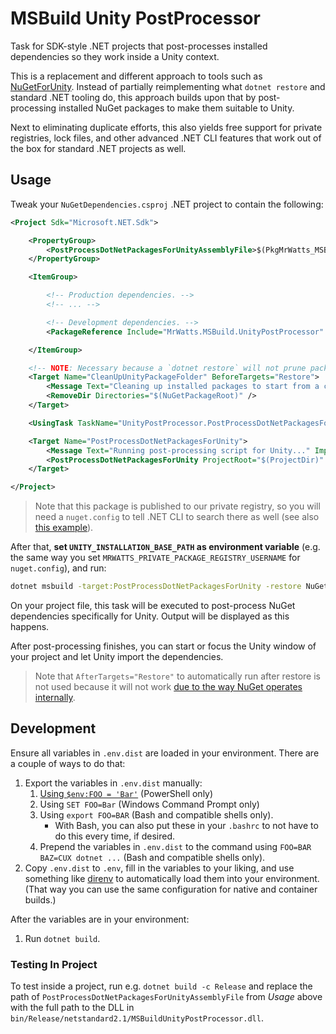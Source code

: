 # MSBuild Unity PostProcessor

Task for SDK-style .NET projects that post-processes installed dependencies so they work inside a Unity context.

This is a replacement and different approach to tools such as [NuGetForUnity](https://github.com/GlitchEnzo/NuGetForUnity). Instead of partially reimplementing what `dotnet restore` and standard .NET tooling do, this approach builds upon that by post-processing installed NuGet packages to make them suitable to Unity.

Next to eliminating duplicate efforts, this also yields free support for private registries, lock files, and other advanced .NET CLI features that work out of the box for standard .NET projects as well.

## Usage

Tweak your `NuGetDependencies.csproj` .NET project to contain the following:

```xml
<Project Sdk="Microsoft.NET.Sdk">

    <PropertyGroup>
        <PostProcessDotNetPackagesForUnityAssemblyFile>$(PkgMrWatts_MSBuild_UnityPostProcessor)/lib/netstandard2.1/MSBuildUnityPostProcessor.dll</PostProcessDotNetPackagesForUnityAssemblyFile>
    </PropertyGroup>

    <ItemGroup>

        <!-- Production dependencies. -->
        <!-- ... -->

        <!-- Development dependencies. -->
        <PackageReference Include="MrWatts.MSBuild.UnityPostProcessor" Version="x.y.z" GeneratePathProperty="true" PrivateAssets="all" />

    </ItemGroup>

    <!-- NOTE: Necessary because a `dotnet restore` will not prune packages you remove automatically. -->
    <Target Name="CleanUpUnityPackageFolder" BeforeTargets="Restore">
        <Message Text="Cleaning up installed packages to start from a clean slate..." Importance="high" />
        <RemoveDir Directories="$(NuGetPackageRoot)" />
    </Target>

    <UsingTask TaskName="UnityPostProcessor.PostProcessDotNetPackagesForUnity" AssemblyFile="$(PostProcessDotNetPackagesForUnityAssemblyFile)" />

    <Target Name="PostProcessDotNetPackagesForUnity">
        <Message Text="Running post-processing script for Unity..." Importance="high" />
        <PostProcessDotNetPackagesForUnity ProjectRoot="$(ProjectDir)" PackageRoot="$(NuGetPackageRoot)" UnityInstallationBasePath="$(UNITY_INSTALLATION_BASE_PATH)" />
    </Target>

</Project>
```

> Note that this package is published to our private registry, so you will need a `nuget.config` to tell .NET CLI to search there as well (see also [this example](https://gitlab.com/mr-watts/medenvision/live-surgery/unity-live-surgery/-/blob/d55ed4e4ba7dea5887f4ebf9c1b148e104d0936c/nuget.config)).

After that, **set `UNITY_INSTALLATION_BASE_PATH` as environment variable** (e.g. the same way you set `MRWATTS_PRIVATE_PACKAGE_REGISTRY_USERNAME` for `nuget.config`), and run:

```sh
dotnet msbuild -target:PostProcessDotNetPackagesForUnity -restore NuGetDependencies.csproj
```

On your project file, this task will be executed to post-process NuGet dependencies specifically for Unity. Output will be displayed as this happens.

After post-processing finishes, you can start or focus the Unity window of your project and let Unity import the dependencies.

> Note that `AfterTargets="Restore"` to automatically run after restore is not used because it will not work [due to the way NuGet operates internally](https://github.com/NuGet/Home/issues/13513).

## Development

Ensure all variables in `.env.dist` are loaded in your environment. There are a couple of ways to do that:

1. Export the variables in `.env.dist` manually:
    1. [Using `$env:FOO = 'Bar'`](https://stackoverflow.com/a/714918) (PowerShell only)
    1. Using `SET FOO=Bar` (Windows Command Prompt only)
    1. Using `export FOO=BAR` (Bash and compatible shells only).
        - With Bash, you can also put these in your `.bashrc` to not have to do this every time, if desired.
    1. Prepend the variables in `.env.dist` to the command using `FOO=BAR BAZ=CUX dotnet ...` (Bash and compatible shells only).
1. Copy `.env.dist` to `.env`, fill in the variables to your liking, and use something like [direnv](https://direnv.net/) to automatically load them into your environment. (That way you can use the same configuration for native and container builds.)

After the variables are in your environment:

1. Run `dotnet build`.

### Testing In Project

To test inside a project, run e.g. `dotnet build -c Release` and replace the path of `PostProcessDotNetPackagesForUnityAssemblyFile` from _Usage_ above with the full path to the DLL in `bin/Release/netstandard2.1/MSBuildUnityPostProcessor.dll`.
